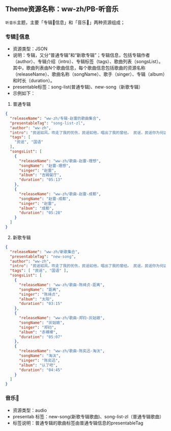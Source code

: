     
## Theme资源名称：ww-zh/PB-听音乐
`听音乐`主题，主要「专辑💽信息」和「音乐🎵」两种资源组成；

### 专辑💽信息
- 资源类型：JSON
- 说明：专辑，又分“普通专辑”和“新歌专辑”；专辑信息，包括专辑作者（author）、专辑介绍（intro）、专辑标签（tags）、歌曲列表（songsList）。其中，歌曲列表由N个歌曲信息，每个歌曲信息包括歌曲的资源名称（releaseName）、歌曲名称（songName）、歌手（singer）、专辑（album）和时长（duration）。
- presentable标签：song-list(普通专辑)、new-song（新歌专辑）
- 示例如下：
1. 普通专辑

```json
{
  "releaseName": "ww-zh/专辑-赵雷的歌曲集合",
  "presentableTag": "song-list-zl",
  "author": "ww-zh",
  "intro": "民谣如风，吹走了我的忧伤，民谣如他，唱出了我的曾经。 民谣，民谣你为何这么简单，简单的让人不在哭泣。 愿民谣温暖你的心，今日阳光正好，微风不燥。",
  "tags": [
    "民谣", "国语"
  ],
  "songsList": [
    {
      "releaseName": "ww-zh/歌曲-赵雷-理想",
      "songName": "赵雷-理想",
      "singer": "赵雷",
      "album": "吉姆餐厅",
      "duration": "05:13"
    },
    {
      "releaseName": "ww-zh/歌曲-赵雷-成都",
      "songName": "赵雷-成都",
      "singer": "赵雷",
      "album": "成都",
      "duration": "05:28"
    }
  ]
}
```

2. 新歌专辑

```json
{
  "releaseName": "ww-zh/新歌集合",
  "presentableTag": "new-song",
  "author": "ww-zh",
  "intro": "民谣如风，吹走了我的忧伤，民谣如他，唱出了我的曾经。 民谣，民谣你为何这么简单，简单的让人不在哭泣。 愿民谣温暖你的心，今日阳光正好，微风不燥。",
  "tags": [ "民谣", "国语" ],
  "songsList": [
    {
      "releaseName": "ww-zh/歌曲-陈绮贞-距离",
      "songName": "距离",
      "singer": "陈绮贞",
      "album": "太阳",
      "duration": "03:15"
    },
    {
      "releaseName": "ww-zh/歌曲-郑钧-灰姑娘",
      "songName": "灰姑娘",
      "singer": "郑钧",
      "album": "赤裸裸",
      "duration": "05:07"
    },
    {
      "releaseName": "ww-zh/歌曲-陈奕迅-淘汰",
      "songName": "淘汰",
      "singer": "陈奕迅",
      "album": "认了吧",
      "duration": "04:45"
    }
  ]
}
```

### 音乐🎵
- 资源类型：audio
- presentab 标签：new-song(新歌专辑歌曲)、song-list-zl（普通专辑歌曲）
- 标签说明：普通专辑的歌曲标签由普通专辑信息的presentableTag




